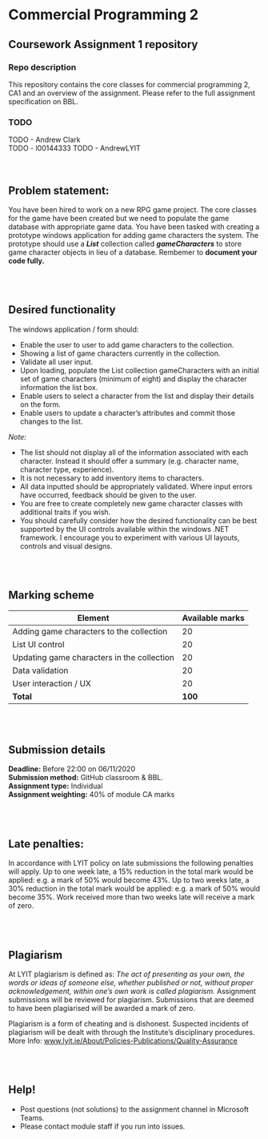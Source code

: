 # Commercial Programming 2
## Coursework Assignment 1 repository

### Repo description
This repository contains the core classes for commercial programming 2, CA1 and an overview of the assignment. Please refer to the full assignment specification on BBL. 

### TODO
TODO - Andrew Clark   
TODO - l00144333
TODO - AndrewLYIT  
<br/><br/>
## Problem statement:
You have been hired to work on a new RPG game project. The core classes for the game have been created but we need to populate the game database with appropriate game data. You have been tasked with creating a prototype windows application for adding game characters the system. The prototype should use a ***List*** collection called ***gameCharacters*** to store game character objects in lieu of a database. Rembemer to __document your code fully.__

<br/><br/>
## Desired functionality
The windows application / form should:
* Enable the user to  user to add  game characters to the collection.
* Showing a list of game characters currently in the collection. 
* Validate all user input.
* Upon loading, populate the List collection gameCharacters with an initial set of game characters (minimum of eight) and display the character information the list box. 
* Enable users to select a character from the list and display their details on the form.
* Enable users to update a character’s attributes and commit those changes to the list.

*Note:*
* The list should not display all of the information associated with each character. Instead it should offer a summary (e.g. character name, character type, experience).
* It is not necessary to add inventory items to characters. 
* All data inputted should be appropriately validated. Where input errors have occurred, feedback should be given to the user.  
* You are free to create completely new game character classes with additional traits if you wish.
* You should carefully consider how the desired functionality can be best supported by the UI controls available within the windows .NET framework. I encourage you to experiment with various UI layouts, controls and visual designs. 

<br/><br/>

## Marking scheme
**Element** | **Available marks**
-------- | ---------------
Adding game characters to the collection | 20
List UI control | 20
Updating game characters in the collection | 20
Data validation | 20
User interaction / UX | 20
**Total** | **100**
<br/><br/>
## Submission details
__Deadline:__ Before 22:00 on 06/11/2020   
__Submission method:__ GitHub classroom & BBL.   
__Assignment type:__ Individual   
__Assignment weighting:__ 40% of module CA marks   

<br/><br/>
## Late penalties:
In accordance with LYIT policy on late submissions the following penalties will apply. Up to one week late, a 15% reduction in the total mark would be applied: e.g. a mark of 50% would become 43%. Up to two weeks late, a 30% reduction in the total mark would be applied: e.g. a mark of 50% would become 35%. Work received more than two weeks late will receive a mark of zero.

<br/><br/>
## Plagiarism
At LYIT plagiarism is defined as: *The act of presenting as your own, the words or ideas of someone else, whether published or not, without proper acknowledgement, within one’s own work is called plagiarism.*  Assignment submissions will be reviewed for plagiarism. Submissions that are deemed to have been plagiarised will be awarded a mark of zero. 

Plagiarism is a form of cheating and is dishonest. Suspected incidents of plagiarism will be dealt with through the Institute’s disciplinary procedures. More Info: www.lyit.ie/About/Policies-Publications/Quality-Assurance

<br/><br/>
## Help!
* Post questions (not solutions) to the assignment channel in Microsoft Teams. 
* Please contact module staff if you run into issues.
